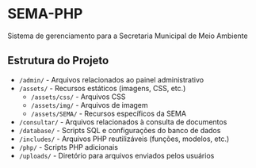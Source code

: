 # SEMA-PHP

Sistema de gerenciamento para a Secretaria Municipal de Meio Ambiente

## Estrutura do Projeto

- `/admin/` - Arquivos relacionados ao painel administrativo
- `/assets/` - Recursos estáticos (imagens, CSS, etc.)
  - `/assets/css/` - Arquivos CSS
  - `/assets/img/` - Arquivos de imagem
  - `/assets/SEMA/` - Recursos específicos da SEMA
- `/consultar/` - Arquivos relacionados à consulta de documentos
- `/database/` - Scripts SQL e configurações do banco de dados
- `/includes/` - Arquivos PHP reutilizáveis (funções, modelos, etc.)
- `/php/` - Scripts PHP adicionais
- `/uploads/` - Diretório para arquivos enviados pelos usuários